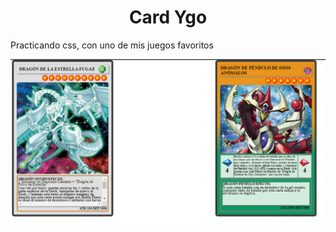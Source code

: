 ﻿<h1 align="center">Card Ygo</h1>
<p align="left">Practicando css, con uno de mis juegos favoritos</p>

![](captura.png)
